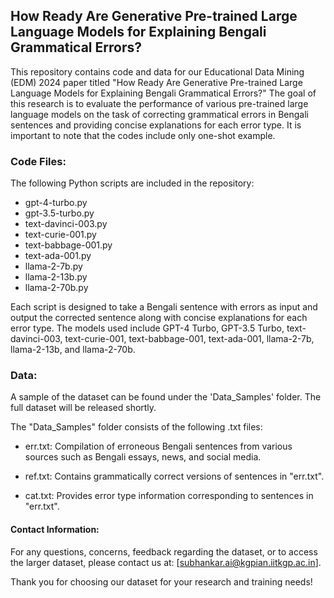 ## How Ready Are Generative Pre-trained Large Language Models for Explaining Bengali Grammatical Errors?
This repository contains code and data for our Educational Data Mining (EDM) 2024 paper titled "How Ready Are Generative Pre-trained Large Language Models for Explaining Bengali Grammatical Errors?" The goal of this research is to evaluate the performance of various pre-trained large language models on the task of correcting grammatical errors in Bengali sentences and providing concise explanations for each error type. It is important to note that the codes include only one-shot example.

### Code Files:

The following Python scripts are included in the repository:

- gpt-4-turbo.py
- gpt-3.5-turbo.py
- text-davinci-003.py
- text-curie-001.py
- text-babbage-001.py
- text-ada-001.py
- llama-2-7b.py
- llama-2-13b.py
- llama-2-70b.py
  
Each script is designed to take a Bengali sentence with errors as input and output the corrected sentence along with concise explanations for each error type. The models used include GPT-4 Turbo, GPT-3.5 Turbo, text-davinci-003, text-curie-001, text-babbage-001, text-ada-001, llama-2-7b, llama-2-13b, and llama-2-70b.

### Data:

A sample of the dataset can be found under the 'Data_Samples' folder. The full dataset will be released shortly.

The "Data_Samples" folder consists of the following .txt files:

- err.txt: Compilation of erroneous Bengali sentences from various sources such as Bengali essays, news, and social media.

- ref.txt: Contains grammatically correct versions of sentences in "err.txt". 

- cat.txt: Provides error type information corresponding to sentences in "err.txt".


#### Contact Information:

For any questions, concerns, feedback regarding the dataset, or to access the larger dataset, please contact us at: [subhankar.ai@kgpian.iitkgp.ac.in].

Thank you for choosing our dataset for your research and training needs!
